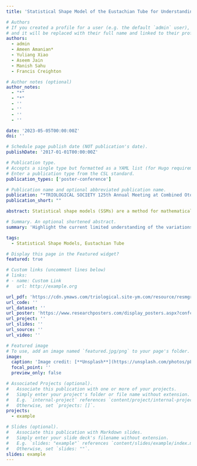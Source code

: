 ```yaml
---
title: 'Statistical Shape Model of the Eustachian Tube for Understanding and Managing Eustachian Tube Dysfunction'

# Authors
# If you created a profile for a user (e.g. the default `admin` user), write the username (folder name) here
# and it will be replaced with their full name and linked to their profile.
authors:
  - admin
  - Ameen Amanian*
  - Yuliang Xiao
  - Aseem Jain
  - Manish Sahu
  - Francis Creighton

# Author notes (optional)
author_notes:
  - "*"
  - "*"
  - ''
  - ''
  - ''
  - ''

date: '2023-05-05T00:00:00Z'
doi: ''

# Schedule page publish date (NOT publication's date).
publishDate: '2017-01-01T00:00:00Z'

# Publication type.
# Accepts a single type but formatted as a YAML list (for Hugo requirements).
# Enter a publication type from the CSL standard.
publication_types: ['poster-conference']

# Publication name and optional abbreviated publication name.
publication: "*TRIOLOGICAL SOCIETY 125th Annual Meeting at Combined Otolaryngology Spring Meetings (Oral)*"
publication_short: ""

abstract: Statistical shape models (SSMs) are a method for mathematically defining three dimensional objects and their variation. SSMs have become increasingly useful in defining radiographic anatomy over the past decade. There is currently a lack of knowledge pertaining to the interpatient anatomical variation within the eustachian tube (ET). We aimed to develop an automated pipeline to develop the first radiographic SSMs of the ET. A total of sixty ETs automatically segmented via a deep learning platform from computed tomography scans of adult patients were included. Each segmentation was separated into the nasopharyngeal (i.e., soft tissue), middle (i.e., cartilaginous), and ear (i.e., bony) ends. The first three principal components (PC) of each SSM were analyzed to describe shape variation. Analysis of the nasopharyngeal end showed notable variation in size and orientation with respect to its articulation point with the middle ET portion. For the nasal end, the main variation occurred along its 1st PC corresponding to its long length axis with an average distance of 6.06-10.40mm. Analysis of the bony ET end showed most of its variability along its length and width. However, the bony ET demonstrated the least variation in shape (0.12-0.34mm). This study presents the first radiographic SSMs of the ET and shows that most of the ET variation occurs in the nasopharyngeal end. Due to pipeline’s automated nature, it can be translated into large data analysis by providing insight into the ET anatomy and used to investigate shape differences amongst patients with and without nasopharyngeal pathology

# Summary. An optional shortened abstract.
summary: 'Highlight the current limited understanding of the variations present with the eustachian tube and demonstrate the utility of statistical shape models in quantifying variations present within the eustachian tube to explain interpatient differences based on age, sex, and pathology.'

tags:
  - Statistical Shape Models, Eustachian Tube

# Display this page in the Featured widget?
featured: true

# Custom links (uncomment lines below)
# links:
# - name: Custom Link
#   url: http://example.org

url_pdf: 'https://cdn.ymaws.com/triological.site-ym.com/resource/resmgr/past_meetings/2023cosmprogramlong.pdf'
url_code: ''
url_dataset: ''
url_poster: 'https://www.researchposters.com/display_posters.aspx?confcd=COSM2023&pageNumber=27'
url_project: ''
url_slides: ''
url_source: ''
url_video: ''

# Featured image
# To use, add an image named `featured.jpg/png` to your page's folder.
image:
  caption: 'Image credit: [**Unsplash**](https://unsplash.com/photos/pLCdAaMFLTE)'
  focal_point: ''
  preview_only: false

# Associated Projects (optional).
#   Associate this publication with one or more of your projects.
#   Simply enter your project's folder or file name without extension.
#   E.g. `internal-project` references `content/project/internal-project/index.md`.
#   Otherwise, set `projects: []`.
projects:
  - example

# Slides (optional).
#   Associate this publication with Markdown slides.
#   Simply enter your slide deck's filename without extension.
#   E.g. `slides: "example"` references `content/slides/example/index.md`.
#   Otherwise, set `slides: ""`.
slides: example
---
```



